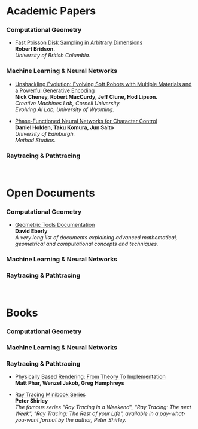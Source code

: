 Academic Papers
======
### Computational Geometry
* [Fast Poisson Disk Sampling in Arbitrary Dimensions](https://www.cct.lsu.edu/~fharhad/ganbatte/siggraph2007/CD2/content/sketches/0250.pdf)<br/>**Robert Bridson.**<br/>_University of British Columbia._

### Machine Learning & Neural Networks
* [Unshackling Evolution: Evolving Soft Robots with Multiple Materials and a Powerful Generative Encoding](http://jeffclune.com/publications/2013_Softbots_GECCO.pdf)<br/>**Nick Cheney, Robert MacCurdy, Jeff Clune, Hod Lipson.**<br/>_Creative Machines Lab, Cornell University.<br/>Evolving AI Lab, University of Wyoming._

* [Phase-Functioned Neural Networks for Character Control](http://theorangeduck.com/media/uploads/other_stuff/phasefunction.pdf)<br/>**Daniel Holden, Taku Komura, Jun Saito**<br/>_University of Edinburgh.<br/>Method Studios._
### Raytracing & Pathtracing

<br/>Open Documents
======
### Computational Geometry
* [Geometric Tools Documentation](https://www.geometrictools.com/Documentation/Documentation.html)<br/>**David Eberly**<br/>_A very long list of documents explaining advanced mathematical, geometrical and computational concepts and techniques._
### Machine Learning & Neural Networks
### Raytracing & Pathtracing

<br/>Books
======
### Computational Geometry
### Machine Learning & Neural Networks
### Raytracing & Pathtracing
* [Physically Based Rendering: From Theory To Implementation](https://pbrt.org/)<br/>**Matt Phar, Wenzel Jakob, Greg Humphreys**

* [Ray Tracing Minibook Series](https://drive.google.com/drive/folders/14yayBb9XiL16lmuhbYhhvea8mKUUK77W)<br/>**Peter Shirley**<br/> _The famous series "Ray Tracing in a Weekend", "Ray Tracing: The next Week", "Ray Tracing: The Rest of your Life", available in a pay-what-you-want format by the author, Peter Shirley._


